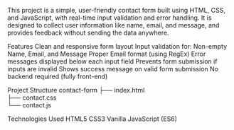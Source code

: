 This project is a simple, user-friendly contact form built using HTML, CSS, and JavaScript, with real-time input validation and error handling. It is designed to collect user information like name, email, and message, and provides feedback without sending the data anywhere.

Features
Clean and responsive form layout
Input validation for:
Non-empty Name, Email, and Message
Proper Email format (using RegEx)
Error messages displayed below each input field
Prevents form submission if inputs are invalid
Shows success message on valid form submission
No backend required (fully front-end)

Project Structure
contact-form
├── index.html      
├── contact.css     
└── contact.js       

Technologies Used
HTML5
CSS3
Vanilla JavaScript (ES6)
